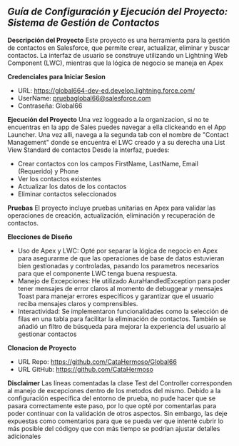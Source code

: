 ***Guía de Configuración y Ejecución del Proyecto: Sistema de Gestión de Contactos***
-------------------------------------------------------------------------------
**Descripción del Proyecto**
Este proyecto es una herramienta para la gestión de contactos en Salesforce, que permite crear, actualizar, eliminar y buscar contactos. La interfaz de usuario se construye utilizando un Lightning Web Component (LWC), mientras que la lógica de negocio se maneja en Apex

**Credenciales para Iniciar Sesion**
- URL: https://global664-dev-ed.develop.lightning.force.com/
- UserName: pruebaglobal66@salesforce.com
- Contraseña: Global66

**Ejecución del Proyecto**
Una vez loggeado a la organizacion, si no te encuentras en la app de Sales puedes navegar a ella clickeando en el App Launcher. Una vez alli, navega a la segunda tab con el nombre de "Contact Management" donde se encuentra el LWC creado y a su derecha una List View Standard de contactos
Desde la interfaz, puedes: 
- Crear contactos con los campos FirstName, LastName, Email (Requerido) y Phone
- Ver los contactos existentes
- Actualizar los datos de los contactos
- Eliminar contactos seleccionados

**Pruebas**
El proyecto incluye pruebas unitarias en Apex para validar las operaciones de creación, actualización, eliminación y recuperación de contactos.

**Elecciones de Diseño**
- Uso de Apex y LWC: Opté por separar la lógica de negocio en Apex para asegurarme de que las operaciones de base de datos estuvieran bien gestionadas y controladas, pasando los parametros necesarios para que el componente LWC tenga buena respuesta.
- Manejo de Excepciones: He utilizado AuraHandledException para poder tener mensajes de error claros al momento de debuggear y mensajes Toast para manejar errores específicos y garantizar que el usuario reciba mensajes claros y comprensibles.
- Interactividad: Se implementaron funcionalidades como la selección de filas en una tabla para facilitar la eliminación de contactos. También se añadió un filtro de búsqueda para mejorar la experiencia del usuario al gestionar contactos

**Clonacion de Proyecto**
- URL Repo: https://github.com/CataHermoso/Global66
- URL GitHub: https://github.com/CataHermoso

**Disclaimer**
Las líneas comentadas la clase Test del Controller corresponden al manejo de excepciones dentro de los metodos del mismo. Debido a la configuración específica del entorno de prueba, no pude hacer que se pasara correctamente este paso, por lo que opté por comentarlas para poder continuar con la validación de otros aspectos. Sin embargo, las deje expuestas como comentarios para que se pueda ver que intenté cubrir lo más posible del códigoy que con más tiempo se podrían ajustar detalles adicionales